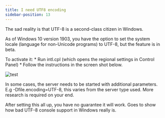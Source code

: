 ```yaml
---
title: I need UTF8 encoding
sidebar-position: 13
---
```


The sad reality is that UTF-8 is a second-class citizen in Windows.

As of Windows 10 version 1903, you have the option to set the system locale (language for non-Unicode programs) to UTF-8, but the feature is in beta.

To activate it: * Run intl.cpl (which opens the regional settings in Control Panel) * Follow the instructions in the screen shot below.

![test](https://mcss.b-cdn.net/docs/faq/utf8.png)

In some cases, the server needs to be started with additional parameters. E.g -Dfile.encoding=UTF-8, this varies from the server type used. More research is required on your end.

After setting this all up, you have no guarantee it will work. Goes to show how bad UTF-8 console support in Windows really is.